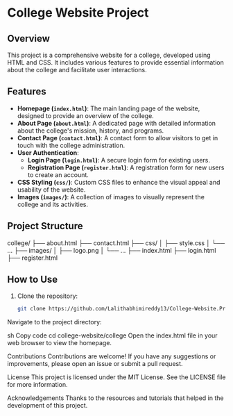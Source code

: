 # College Website Project

## Overview

This project is a comprehensive website for a college, developed using HTML and CSS. It includes various features to provide essential information about the college and facilitate user interactions.

## Features

- **Homepage (`index.html`)**: The main landing page of the website, designed to provide an overview of the college.
- **About Page (`about.html`)**: A dedicated page with detailed information about the college's mission, history, and programs.
- **Contact Page (`contact.html`)**: A contact form to allow visitors to get in touch with the college administration.
- **User Authentication**:
  - **Login Page (`login.html`)**: A secure login form for existing users.
  - **Registration Page (`register.html`)**: A registration form for new users to create an account.
- **CSS Styling (`css/`)**: Custom CSS files to enhance the visual appeal and usability of the website.
- **Images (`images/`)**: A collection of images to visually represent the college and its activities.

## Project Structure
college/
├── about.html
├── contact.html
├── css/
│ ├── style.css
│ └── ...
├── images/
│ ├── logo.png
│ └── ...
├── index.html
├── login.html
├── register.html

## How to Use

1. Clone the repository:
   ```sh
   git clone https://github.com/Lalithabhimireddy13/College-Website.Project.git
Navigate to the project directory:

sh
Copy code
cd college-website/college
Open the index.html file in your web browser to view the homepage.

Contributions
Contributions are welcome! If you have any suggestions or improvements, please open an issue or submit a pull request.

License
This project is licensed under the MIT License. See the LICENSE file for more information.

Acknowledgements
Thanks to the resources and tutorials that helped in the development of this project.
